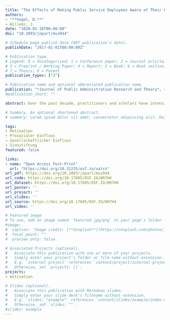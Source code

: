 ```yaml
---
title: "The Effects of Making Public Service Employees Aware of Their Prosocial and Societal Impact: A Microintervention study"
authors:
- "**Vogel, D.**"
- Willems, J.
date: "2020-01-18T00:00:00"
doi: "10.1093/jopart/muz044"

# Schedule page publish date (NOT publication's date).
publishDate: "2017-01-01T00:00:00Z"

# Publication type.
# Legend: 0 = Uncategorized; 1 = Conference paper; 2 = Journal article;
# 3 = Preprint / Working Paper; 4 = Report; 5 = Book; 6 = Book section;
# 7 = Thesis; 8 = Patent
publication_types: ["2"]

# Publication name and optional abbreviated publication name.
publication: "*Journal of Public Administration Research and Theory*, 30(3), 485--503"
#publication_short: ""

abstract: Over the past decade, practitioners and scholars have intensified the discussions around people’s expectations from their jobs and how public and private organizations can succeed in the war for talent. In this context, it has become obvious that people not only seek high salaries and career opportunities but also meaningfulness in their daily tasks. Although many public service jobs offer opportunities to help others (prosocial impact) or contribute to society (societal impact), employees tend to become accustomed to these positive aspects or forget about them. This article tests whether a microintervention that emphasizes employees’ prosocial or societal impact can positively affect their well-being, intention to stay in the job, and willingness to recommend their respective jobs to others. The combined results of three preregistered experiments reveal that microinterventions can indeed have these effects, particularly if they focus on creating awareness about the jobs’ societal impact.

# Summary. An optional shortened abstract.
# summary: Lorem ipsum dolor sit amet, consectetur adipiscing elit. Duis posuere tellus ac convallis placerat. Proin tincidunt magna sed ex sollicitudin condimentum.

tags:
- Motivation
- Prosozialer Einfluss
- Gesellschaftlicher Einfluss
- Sinnstiftung
featured: false

links:
- name: "Open Access Post-Print"
  url: "https://doi.org/10.31235/osf.io/xatcn"
url_pdf: https://doi.org/10.1093/jopart/muz044
url_code: https://doi.org/10.17605/OSF.IO/W97H4
url_dataset: https://doi.org/10.17605/OSF.IO/W97H4
url_poster: ''
url_project: ''
url_slides: ''
url_source: https://doi.org/10.17605/OSF.IO/W97H4
url_video: ''

# Featured image
# To use, add an image named `featured.jpg/png` to your page's folder. 
#image:
#  caption: 'Image credit: [**Unsplash**](https://unsplash.com/photos/jdD8gXaTZsc)'
#  focal_point: ""
#  preview_only: false

# Associated Projects (optional).
#   Associate this publication with one or more of your projects.
#   Simply enter your project's folder or file name without extension.
#   E.g. `internal-project` references `content/project/internal-project/index.md`.
#   Otherwise, set `projects: []`.
projects:
- motivation

# Slides (optional).
#   Associate this publication with Markdown slides.
#   Simply enter your slide deck's filename without extension.
#   E.g. `slides: "example"` references `content/slides/example/index.md`.
#   Otherwise, set `slides: ""`.
#slides: example
---
```


